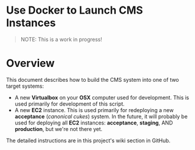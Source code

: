 # Use Docker to Launch CMS Instances

> NOTE: This is a work in progress!

# Overview

This document describes how to build the CMS system into one of two target systems:

* A new **Virtualbox** on your **OSX** computer used for development.
  This is used primarily for development of this script.
* A new **EC2** instance.  This is used primarily for redeploying a new **acceptance**
  (*canonical cukes*) system.
  In the future, it will probably be used for deploying all **EC2** instances: **acceptance**,
  **staging**, AND **production**, but we're not there yet.

The detailed instructions are in this project's wiki section in GitHub.
